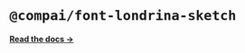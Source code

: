 # `@compai/font-londrina-sketch`

[**Read the docs &rarr;**](https://components.ai/docs/typefaces/londrina-sketch)
